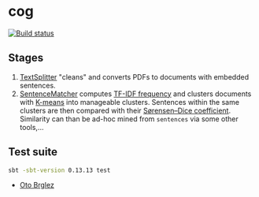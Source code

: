 # cog

[![Build status][build-status-image]][build-status]

## Stages

1. [TextSplitter] "cleans" and converts PDFs to documents with embedded sentences.
2. [SentenceMatcher] computes [TF-IDF frequency][tf-idf] and clusters documents with [K-means][k-means] into
manageable clusters. Sentences within the same clusters are then compared with their [Sørensen–Dice coefficient][fuzzy-similarity].
Similarity can than be ad-hoc mined from `sentences` via some other tools,...

## Test suite

```bash
sbt -sbt-version 0.13.13 test
```

- [Oto Brglez](https://github.com/otobrglez/cog)


[LemmaGen]: http://lemmatise.ijs.si/
[TextSplitter]: ./src/main/scala/TextSplitter.scala
[SentenceMatcher]: ./src/main/scala/SentenceMatcher.scala
[build-status]: https://travis-ci.org/univizor/cog
[build-status-image]: https://travis-ci.org/univizor/cog.svg?branch=master
[tf-idf]: https://en.wikipedia.org/wiki/Tf%E2%80%93idf
[k-means]: https://en.wikipedia.org/wiki/K-means%2B%2B
[fuzzy-similarity]: https://en.wikipedia.org/wiki/S%C3%B8rensen%E2%80%93Dice_coefficient
